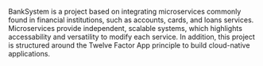 BankSystem is a project based on integrating microservices commonly found in financial institutions, such as accounts, cards, and loans services. Microservices provide independent, scalable systems, which highlights accessability and versatility to modify each service. In addition, this project is structured around the Twelve Factor App principle to build cloud-native applications.

